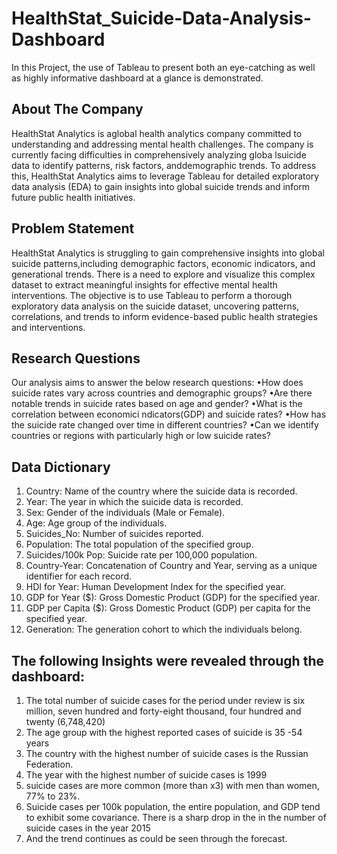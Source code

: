 # HealthStat_Suicide-Data-Analysis-Dashboard
In this Project, the use of Tableau to present both an eye-catching as  well as highly informative dashboard at a glance is demonstrated.

## About The Company
HealthStat Analytics is aglobal health analytics company committed to understanding and addressing mental health challenges.
The company is currently facing difficulties in comprehensively analyzing globa lsuicide data to identify patterns, risk factors, anddemographic trends.
To address this, HealthStat Analytics aims to leverage Tableau for detailed exploratory data analysis (EDA) to gain insights into global suicide trends and inform future public health initiatives.

## Problem Statement
HealthStat Analytics is struggling to gain comprehensive insights into global suicide patterns,including demographic factors, economic indicators, and generational trends.
There is a need to explore and visualize this complex dataset to extract meaningful insights for effective mental health interventions.
The objective is to use Tableau to perform a thorough exploratory data analysis on the suicide dataset, uncovering patterns, correlations, and trends to inform evidence-based public health strategies and interventions.

## Research Questions
Our analysis aims to answer the below research questions:
•How does suicide rates vary across countries and demographic groups?
•Are there notable trends in suicide rates based on age and gender?
•What is the correlation between economici ndicators(GDP) and suicide rates?
•How has the suicide rate changed over time in different countries?
•Can we identify countries or regions with particularly high or low suicide rates?

## Data Dictionary
1. Country: Name of the country where the suicide data is recorded.
2. Year: The year in which the suicide data is recorded.
3. Sex: Gender of the individuals (Male or Female).
4. Age: Age group of the individuals.
5. Suicides_No: Number of suicides reported.
6. Population: The total population of the specified group.
7. Suicides/100k Pop: Suicide rate per 100,000 population.
8. Country-Year: Concatenation of Country and Year, serving as a unique identifier for each record.
9. HDI for Year: Human Development Index for the specified year.
10. GDP for Year ($): Gross Domestic Product (GDP) for the specified year.
11. GDP per Capita ($):
Gross Domestic Product (GDP) per capita for the specified year.
12. Generation: The generation cohort to which the individuals belong.

## The following Insights were revealed through the dashboard:
1. The total number of suicide cases for the period under review is six million, seven hundred and forty-eight thousand, four hundred and twenty (6,748,420)
2. The age group with the highest reported cases of suicide is 35 -54 years
3. The country with the highest number of suicide cases is the Russian Federation.
4. The year with the highest number of suicide cases is 1999
5. suicide cases are more common (more than x3) with men than women, 77% to 23%.
6. Suicide cases per 100k population, the entire population, and GDP tend to exhibit some covariance. There is a sharp drop in the in the number of suicide cases in the year 2015
7. And the trend continues as could be seen through the forecast.   

